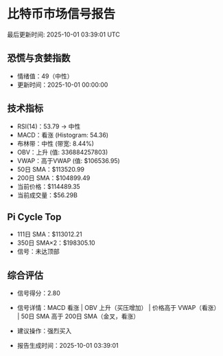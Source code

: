 # 比特币市场信号报告

最后更新时间: 2025-10-01 03:39:01 UTC

## 恐慌与贪婪指数
- 情绪值：49（中性）
- 更新时间：2025-10-01 00:00:00

## 技术指标
- RSI(14)：53.79 → 中性
- MACD：看涨 (Histogram: 54.36)
- 布林带：中性 (带宽: 8.44%)
- OBV：上升 (值: 336884257803)
- VWAP：高于VWAP (值: $106536.95)
- 50日 SMA：$113520.99
- 200日 SMA：$104899.49
- 当前价格：$114489.35
- 当前成交量：$56.29B

## Pi Cycle Top
- 111日 SMA：$113012.21
- 350日 SMA×2：$198305.10
- 信号：未达顶部

## 综合评估
- 信号得分：2.80
- 信号详情：MACD 看涨 | OBV 上升（买压增加） | 价格高于 VWAP（看涨） | 50日 SMA 高于 200日 SMA（金叉，看涨）
- 建议操作：强烈买入

- 报告生成时间：2025-10-01 03:39:01